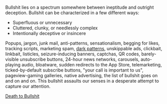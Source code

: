 Bullshit lies on a spectrum somewhere between ineptitude and outright deception. Bullshit can be characterized in a few different ways:

-   Superfluous or unnecessary
-   Cluttered, clunky, or needlessly complex
-   Intentionally deceptive or insincere

Popups, jargon, junk mail, anti-patterns, sensationalism, begging for likes, tracking scripts, marketing spam, [dark patterns](http://darkpatterns.org/), unskippable ads, clickbait, linkbait, listicles, seizure-inducing banners, captchas, QR codes, barely-visible unsubscribe buttons, 24-hour news networks, carousels, auto-playing audio, bloatware, sudden redirects to the App Store, telemarketing, ticked-by-default subscribe buttons, "your call is important to us", pageview-gaming galleries, native advertising, the list of bullshit goes on and on and on. This bullshit assaults our senses in a desperate attempt to capture our attention.

[Death to Bullshit](https://deathtobullshit.com/)